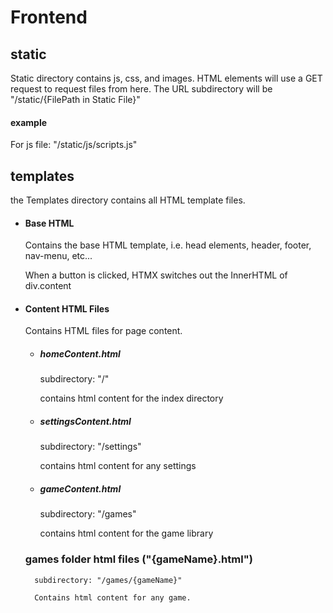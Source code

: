 # Frontend

## static

Static directory contains js, css, and images. HTML elements will use a GET request to request
files from here. The URL subdirectory will be "/static/{FilePath in Static File}"

#### example
For js file: "/static/js/scripts.js"

## templates

the Templates directory contains all HTML template files. 

* #### Base HTML

    Contains the base HTML template, i.e. head elements, header, footer, nav-menu, etc...
    
    When a button is clicked, HTMX switches out the InnerHTML of div.content

* #### Content HTML Files

    Contains HTML files for page content.
    
    * ##### homeContent.html
    
        subdirectory:  "/"
        
        contains html content for the index directory
        
    * ##### settingsContent.html
    
        subdirectory: "/settings"
        
        contains html content for any settings
        
    * ##### gameContent.html
     
        subdirectory:  "/games"
        
        contains html content for the game library
        
    
    ### games folder html files ("{gameName}.html")
        
        subdirectory: "/games/{gameName}"
        
        Contains html content for any game.

